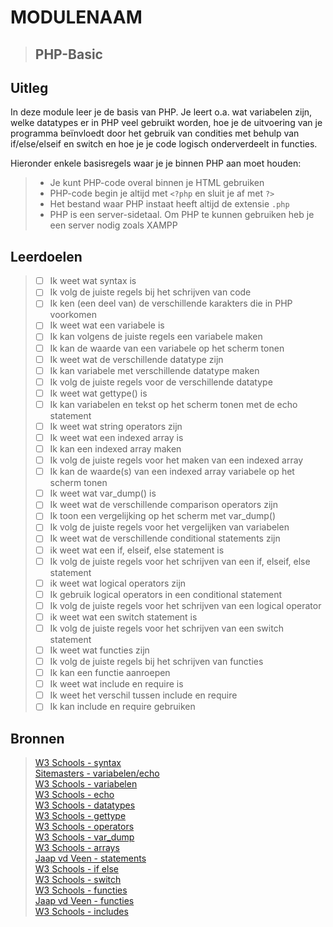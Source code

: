 
# MODULENAAM

>## PHP-Basic

## Uitleg

In deze module leer je de basis van PHP. Je leert o.a. wat variabelen zijn, welke datatypes er in PHP veel gebruikt worden, hoe je de uitvoering van je programma beïnvloedt door het gebruik van condities met behulp van if/else/elseif en switch en hoe je je code logisch onderverdeelt in functies.

Hieronder enkele basisregels waar je je binnen PHP aan moet houden:
>* Je kunt PHP-code overal binnen je HTML gebruiken
>* PHP-code begin je altijd met `<?php` en sluit je af met `?>`  
>* Het bestand waar PHP instaat heeft altijd de extensie `.php`
>* PHP is een server-sidetaal. Om PHP te kunnen gebruiken heb je een server nodig zoals XAMPP

## Leerdoelen
>* [ ] Ik weet wat syntax is
>* [ ] Ik volg de juiste regels bij het schrijven van code
>* [ ] Ik ken (een deel van) de verschillende karakters die in PHP voorkomen
>* [ ] Ik weet wat een variabele is
>* [ ] Ik kan volgens de juiste regels een variabele maken
>* [ ] Ik kan de waarde van een variabele op het scherm tonen
>* [ ] Ik weet wat de verschillende datatype zijn
>* [ ] Ik kan variabele met verschillende datatype maken
>* [ ] Ik volg de juiste regels voor de verschillende datatype
>* [ ] Ik weet wat gettype() is
>* [ ] Ik kan variabelen en tekst op het scherm tonen met de echo statement
>* [ ] Ik weet wat string operators zijn
>* [ ] Ik weet wat een indexed array is
>* [ ] Ik kan een indexed array maken
>* [ ] Ik volg de juiste regels voor het maken van een indexed array
>* [ ] Ik kan de waarde(s) van een indexed array variabele op het scherm tonen
>* [ ] Ik weet wat var_dump() is
>* [ ] Ik weet wat de verschillende comparison operators zijn
>* [ ] Ik toon een vergelijking op het scherm met var_dump()
>* [ ] Ik volg de juiste regels voor het vergelijken van variabelen
>* [ ] Ik weet wat de verschillende conditional statements zijn
>* [ ] ik weet wat een if, elseif, else statement is
>* [ ] Ik volg de juiste regels voor het schrijven van een if, elseif, else statement
>* [ ] ik weet wat logical operators zijn
>* [ ] Ik gebruik logical operators in een conditional statement
>* [ ] Ik volg de juiste regels voor het schrijven van een logical operator
>* [ ] ik weet wat een switch statement is
>* [ ] Ik volg de juiste regels voor het schrijven van een switch statement
>* [ ] Ik weet wat functies zijn
>* [ ] Ik volg de juiste regels bij het schrijven van functies
>* [ ] Ik kan een functie aanroepen
>* [ ] Ik weet wat include en require is
>* [ ] Ik weet het verschil tussen include en require
>* [ ] Ik kan include en require gebruiken

## Bronnen
>[W3 Schools - syntax](https://www.w3schools.com/PHP/php_syntax.asp)  
>[Sitemasters - variabelen/echo](http://www.sitemasters.be/tutorials/1/1/3/PHP/Variabelen_in_PHP#wat)  
>[W3 Schools - variabelen](https://www.w3schools.com/php/php_variables.asp)  
>[W3 Schools - echo](https://www.w3schools.com/php/php_echo_print.asp)  
>[W3 Schools - datatypes](https://www.w3schools.com/PHP/php_datatypes.asp)  
>[W3 Schools - gettype](https://www.w3schools.com/php/func_var_gettype.asp)  
>[W3 Schools - operators](https://www.w3schools.com/php/php_operators.asp)  
>[W3 Schools - var_dump](https://www.w3schools.com/php/func_var_var_dump.asp)  
>[W3 Schools - arrays](https://www.w3schools.com/PHP/php_arrays.asp)  
>[Jaap vd Veen - statements](https://phpbasis.jaapvdveen.nl/basiscursus-php/les-2-inleiding-statements/)    
>[W3 Schools - if else](https://www.w3schools.com/php/php_if_else.asp)  
>[W3 Schools - switch](https://www.w3schools.com/php/php_switch.asp)  
>[W3 Schools - functies](https://www.w3schools.com/php/php_functions.asp)  
>[Jaap vd Veen - functies](https://phpbasis.jaapvdveen.nl/basiscursus-php/les-3-inleiding-functies/)  
>[W3 Schools - includes](https://www.w3schools.com/php/php_includes.asp)
